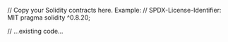 // Copy your Solidity contracts here. Example:
// SPDX-License-Identifier: MIT
pragma solidity ^0.8.20;

// ...existing code...
